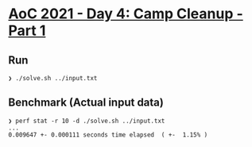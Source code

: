 # [AoC 2021 - Day 4: Camp Cleanup - Part 1](https://adventofcode.com/2022/day/4)

Run
---

```
❯ ./solve.sh ../input.txt
```


Benchmark (Actual input data)
-----------------------------

```
❯ perf stat -r 10 -d ./solve.sh ../input.txt
...
0.009647 +- 0.000111 seconds time elapsed  ( +-  1.15% )
```
